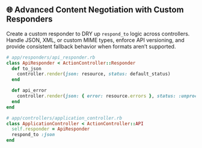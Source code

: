 ## 🌐 Advanced Content Negotiation with Custom Responders

Create a custom responder to DRY up `respond_to` logic across controllers. Handle JSON, XML, or custom MIME types, enforce API versioning, and provide consistent fallback behavior when formats aren’t supported.

```ruby
# app/responders/api_responder.rb
class ApiResponder < ActionController::Responder
  def to_json
    controller.render(json: resource, status: default_status)
  end

  def api_error
    controller.render(json: { error: resource.errors }, status: :unprocessable_entity)
  end
end

# app/controllers/application_controller.rb
class ApplicationController < ActionController::API
  self.responder = ApiResponder
  respond_to :json
end
```